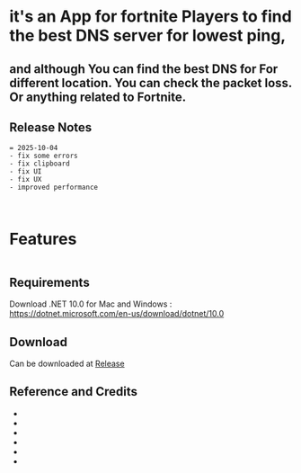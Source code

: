 # it's an App for fortnite Players to find the best DNS server for lowest ping,
## and although You can find the best DNS for For different location. You can check the packet loss. Or anything related to Fortnite.

## Release Notes
```
= 2025-10-04
- fix some errors
- fix clipboard
- fix UI
- fix UX
- improved performance



```


# Features
```

```


## Requirements 
Download .NET 10.0 for Mac and Windows :
https://dotnet.microsoft.com/en-us/download/dotnet/10.0



## Download 
Can be downloaded at [Release](../../releases)




## Reference and Credits
- 
- 
- 
- 
- 
- 
